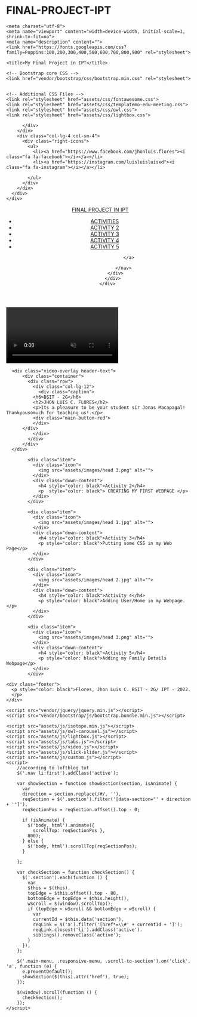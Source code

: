 # FINAL-PROJECT-IPT
<!DOCTYPE html>
<html lang="en">

  <head>

    <meta charset="utf-8">
    <meta name="viewport" content="width=device-width, initial-scale=1, shrink-to-fit=no">
    <meta name="description" content="">
    <link href="https://fonts.googleapis.com/css?family=Poppins:100,200,300,400,500,600,700,800,900" rel="stylesheet">

    <title>My Final Project in IPT</title>

    <!-- Bootstrap core CSS -->
    <link href="vendor/bootstrap/css/bootstrap.min.css" rel="stylesheet">


    <!-- Additional CSS Files -->
    <link rel="stylesheet" href="assets/css/fontawesome.css">
    <link rel="stylesheet" href="assets/css/templatemo-edu-meeting.css">
    <link rel="stylesheet" href="assets/css/owl.css">
    <link rel="stylesheet" href="assets/css/lightbox.css">

  </head>

<body>

  <!-- Sub Header -->
  <div class="sub-header">
    <div class="container">
      <div class="row">
        <div class="col-lg-8 col-sm-8">
          <div class="left-content">
           
          </div>
        </div>
        <div class="col-lg-4 col-sm-4">
          <div class="right-icons">
            <ul>
              <li><a href="https://www.facebook.com/jhonluis.flores"><i class="fa fa-facebook"></i></a></li>
              <li><a href="https://instagram.com/luisluisluisxd"><i class="fa fa-instagram"></i></a></li>
             
            </ul>
          </div>
        </div>
      </div>
    </div>
  </div>

  <!-- ***** Header Area Start ***** -->
  <header class="header-area header-sticky">
      <div class="container">
          <div class="row">
              <div class="col-12">
                  <nav class="main-nav">
                      <!-- ***** Logo Start ***** -->
                      <a href="index.html" class="logo">
                         FINAL PROJECT IN IPT
                      </a>
                      <!-- ***** Logo End ***** -->
                      <!-- ***** Menu Start ***** -->
                      <ul class="nav">
                          <li class="scroll-to-section"><a href="#top" class="active">ACTIVITIES</a></li>
                          <li><a href="act2/act2.html">ACTIVITY 2</a></li>
                          <li><a href="act3/act3.html">ACTIVITY 3</a></li>
                          <li><a href="act4/act4.html">ACTIVITY 4</a></li>
                          <li><a href="act5/act5.html">ACTIVITY 5</a></li>
    
                      </a>
                     
                  </nav>
              </div>  
          </div>
      </div>
  </header>
  
  <section class="section main-banner" id="top" data-section="section1">
      <video autoplay muted loop id="bg-video">
          <source src="assets/images/xmen.mp4" type="video/mp4" />
      </video>

      <div class="video-overlay header-text">
          <div class="container">
            <div class="row">
              <div class="col-lg-12">
                <div class="caption">
              <h6>BSIT - 2G</h6>
              <h2>JHON LUIS C. FLORES</h2>
              <p>Its a pleasure to be your student sir Jonas Macapagal! Thankyousomuch for teaching us!.</p>
              <div class="main-button-red">
              </div>
          </div>
              </div>
            </div>
          </div>
      </div>
  </section>
  <!-- ***** Main Banner Area End ***** -->

  <section class="services">
    <div class="container">
      <div class="row">
        <div class="col-lg-12">
          <div class="owl-service-item owl-carousel">
          
            <div class="item">
              <div class="icon">
                <img src="assets/images/head 3.png" alt="">
              </div>
              <div class="down-content">
                <h4 style="color: black">Activity 2</h4>
                <p  style="color: black"> CREATING MY FIRST WEBPAGE </p>
              </div>
            </div>
            
            <div class="item">
              <div class="icon">
                <img src="assets/images/head 1.jpg" alt="">
              </div>
              <div class="down-content">
                <h4 style="color: black">Activity 3</h4>
                <p style="color: black">Putting some CSS in my Web Page</p>
              </div>
            </div>
            
            <div class="item">
              <div class="icon">
                <img src="assets/images/head 2.jpg" alt="">
              </div>
              <div class="down-content">
                <h4 style="color: black">Activity 4</h4>
                <p style="color: black">Adding User/Home in my Webpage.</p>
              </div>
            </div>
            
            <div class="item">
              <div class="icon">
                <img src="assets/images/head 3.png" alt="">
              </div>
              <div class="down-content">
                <h4 style="color: black">Activity 5</h4>
                <p style="color: black">Adding my Family Details Webpage</p>
              </div>
            </div>
  </section>

  
 
    <div class="footer">
      <p style="color: black">Flores, Jhon Luis C. BSIT - 2G/ IPT - 2022. 
      </p>
    </div>
  </section>

  <!-- Scripts -->
  <!-- Bootstrap core JavaScript -->
    <script src="vendor/jquery/jquery.min.js"></script>
    <script src="vendor/bootstrap/js/bootstrap.bundle.min.js"></script>

    <script src="assets/js/isotope.min.js"></script>
    <script src="assets/js/owl-carousel.js"></script>
    <script src="assets/js/lightbox.js"></script>
    <script src="assets/js/tabs.js"></script>
    <script src="assets/js/video.js"></script>
    <script src="assets/js/slick-slider.js"></script>
    <script src="assets/js/custom.js"></script>
    <script>
        //according to loftblog tut
        $('.nav li:first').addClass('active');

        var showSection = function showSection(section, isAnimate) {
          var
          direction = section.replace(/#/, ''),
          reqSection = $('.section').filter('[data-section="' + direction + '"]'),
          reqSectionPos = reqSection.offset().top - 0;

          if (isAnimate) {
            $('body, html').animate({
              scrollTop: reqSectionPos },
            800);
          } else {
            $('body, html').scrollTop(reqSectionPos);
          }

        };

        var checkSection = function checkSection() {
          $('.section').each(function () {
            var
            $this = $(this),
            topEdge = $this.offset().top - 80,
            bottomEdge = topEdge + $this.height(),
            wScroll = $(window).scrollTop();
            if (topEdge < wScroll && bottomEdge > wScroll) {
              var
              currentId = $this.data('section'),
              reqLink = $('a').filter('[href*=\\#' + currentId + ']');
              reqLink.closest('li').addClass('active').
              siblings().removeClass('active');
            }
          });
        };

        $('.main-menu, .responsive-menu, .scroll-to-section').on('click', 'a', function (e) {
          e.preventDefault();
          showSection($(this).attr('href'), true);
        });

        $(window).scroll(function () {
          checkSection();
        });
    </script>
</body>

</body>
</html>
